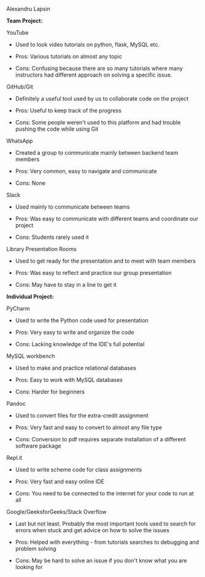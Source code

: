 ﻿Alexandru Lapsin

**Team Project:**

YouTube

- Used to look video tutorials on python, flask, MySQL etc.

- Pros: Various tutorials on almost any topic

- Cons: Confusing because there are so many tutorials where many
  instructors had different approach on solving a specific issue.

GitHub/Git

- Definitely a useful tool used by us to collaborate code on the
  project

- Pros: Useful to keep track of the progress

- Cons: Some people weren\'t used to this platform and had trouble
  pushing the code while using Git

WhatsApp

- Created a group to communicate mainly between backend team members

- Pros: Very common, easy to navigate and communicate

- Cons: None

Slack

- Used mainly to communicate between teams

- Pros: Was easy to communicate with different teams and coordinate
 our project

- Cons: Students rarely used it

Library Presentation Rooms

- Used to get ready for the presentation and to meet with team members

- Pros: Was easy to reflect and practice our group presentation

- Cons: May have to stay in a line to get it



**Individual Project:**


PyCharm

- Used to write the Python code used for presentation

- Pros: Very easy to write and organize the code

- Cons: Lacking knowledge of the IDE's full potential

MySQL workbench

- Used to make and practice relational databases

- Pros: Easy to work with MySQL databases

- Cons: Harder for beginners

Pandoc

- Used to convert files for the extra-credit assignment

- Pros: Very fast and easy to convert to almost any file type

- Cons: Conversion to pdf requires separate installation of a
  different software package

Repl.it

- Used to write scheme code for class assignments
- Pros: Very fast and easy online IDE

- Cons: You need to be connected to the internet for your code to run
  at all

Google/GeeksforGeeks/Stack Overflow

- Last but not least. Probably the most important tools used to search
  for errors when stuck and get advice on how to solve the issues

- Pros: Helped with everything - from tutorials searches to debugging
  and problem solving

- Cons: May be hard to solve an issue if you don't know what you are
  looking for

